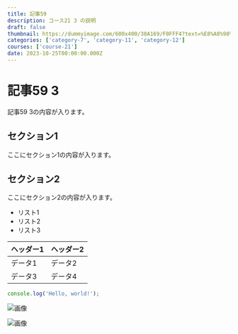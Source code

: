 ```yaml
---
title: 記事59
description: コース21 3 の説明
draft: false
thumbnail: https://dummyimage.com/600x400/38A169/F0FFF4?text=%E8%A8%98%E4%BA%8B59
categories: ['category-7', 'category-11', 'category-12']
courses: ['course-21']
date: 2023-10-25T00:00:00.000Z
---
```


# 記事59 3

記事59 3の内容が入ります。

## セクション1
ここにセクション1の内容が入ります。

## セクション2
ここにセクション2の内容が入ります。

- リスト1
- リスト2
- リスト3

| ヘッダー1 | ヘッダー2 |
| --------- | --------- |
| データ1   | データ2   |
| データ3   | データ4   |

```javascript
console.log('Hello, world!');
```


![画像](https://dummyimage.com/320x180/2D3748/F5F7FA?text=%E8%A8%98%E4%BA%8B59+3)

![画像](https://dummyimage.com/640x360/1A202C/EDF2F7?text=%E8%A8%98%E4%BA%8B59+3)